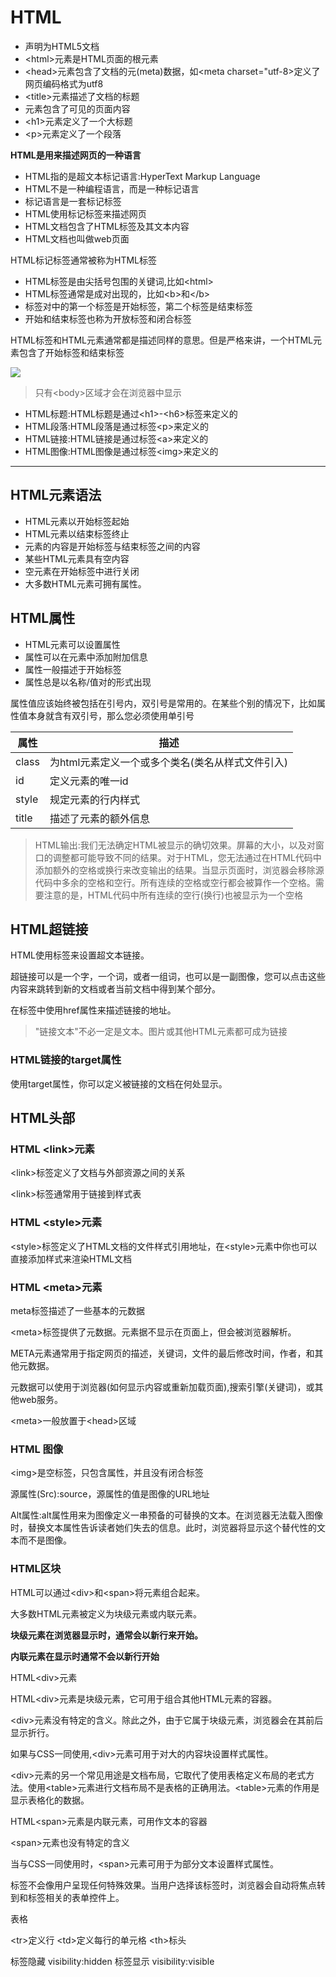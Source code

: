 # HTML


+ <!DOCTYPE html>声明为HTML5文档
+ \<html>元素是HTML页面的根元素
+ \<head>元素包含了文档的元(meta)数据，如<meta charset="utf-8>定义了网页编码格式为utf8
+ \<title>元素描述了文档的标题
+ <body>元素包含了可见的页面内容
+ \<h1>元素定义了一个大标题
+ \<p>元素定义了一个段落


**HTML是用来描述网页的一种语言**

+ HTML指的是超文本标记语言:HyperText Markup Language
+ HTML不是一种编程语言，而是一种标记语言
+ 标记语言是一套标记标签
+ HTML使用标记标签来描述网页
+ HTML文档包含了HTML标签及其文本内容
+ HTML文档也叫做web页面


HTML标记标签通常被称为HTML标签

+ HTML标签是由尖括号包围的关键词,比如\<html>
+ HTML标签通常是成对出现的，比如\<b>和\</b>
+ 标签对中的第一个标签是开始标签，第二个标签是结束标签
+ 开始和结束标签也称为开放标签和闭合标签

HTML标签和HTML元素通常都是描述同样的意思。但是严格来讲，一个HTML元素包含了开始标签和结束标签


![](https://www.runoob.com/wp-content/themes/runoob/assets/img/bg.gif)


> 只有\<body>区域才会在浏览器中显示


+ HTML标题:HTML标题是通过\<h1>-\<h6>标签来定义的
+ HTML段落:HTML段落是通过标签\<p>来定义的
+ HTML链接:HTML链接是通过标签\<a>来定义的
+ HTML图像:HTML图像是通过标签\<img>来定义的


------

## HTML元素语法

+ HTML元素以开始标签起始
+ HTML元素以结束标签终止
+ 元素的内容是开始标签与结束标签之间的内容
+ 某些HTML元素具有空内容
+ 空元素在开始标签中进行关闭
+ 大多数HTML元素可拥有属性。


## HTML属性

+ HTML元素可以设置属性
+ 属性可以在元素中添加附加信息
+ 属性一般描述于开始标签
+ 属性总是以名称/值对的形式出现


属性值应该始终被包括在引号内，双引号是常用的。在某些个别的情况下，比如属性值本身就含有双引号，那么您必须使用单引号


|属性|描述|
|--|--|
|class|为html元素定义一个或多个类名(类名从样式文件引入)|
|id|定义元素的唯一id|
|style|规定元素的行内样式|
|title|描述了元素的额外信息|



> HTML输出:我们无法确定HTML被显示的确切效果。屏幕的大小，以及对窗口的调整都可能导致不同的结果。对于HTML，您无法通过在HTML代码中添加额外的空格或换行来改变输出的结果。当显示页面时，浏览器会移除源代码中多余的空格和空行。所有连续的空格或空行都会被算作一个空格。需要注意的是，HTML代码中所有连续的空行(换行)也被显示为一个空格


## HTML超链接

HTML使用标签<a>来设置超文本链接。

超链接可以是一个字，一个词，或者一组词，也可以是一副图像，您可以点击这些内容来跳转到新的文档或者当前文档中得到某个部分。

在标签<a>中使用href属性来描述链接的地址。

> "链接文本"不必一定是文本。图片或其他HTML元素都可成为链接

### HTML链接的target属性

使用target属性，你可以定义被链接的文档在何处显示。


## HTML头部

### HTML \<link>元素

\<link>标签定义了文档与外部资源之间的关系

\<link>标签通常用于链接到样式表

### HTML \<style>元素

\<style>标签定义了HTML文档的文件样式引用地址，在\<style>元素中你也可以直接添加样式来渲染HTML文档

### HTML \<meta>元素

meta标签描述了一些基本的元数据

\<meta>标签提供了元数据。元素据不显示在页面上，但会被浏览器解析。

META元素通常用于指定网页的描述，关键词，文件的最后修改时间，作者，和其他元数据。

元数据可以使用于浏览器(如何显示内容或重新加载页面),搜索引擎(关键词)，或其他web服务。

\<meta>一般放置于\<head>区域


### HTML 图像

\<img>是空标签，只包含属性，并且没有闭合标签

源属性(Src):source，源属性的值是图像的URL地址

Alt属性:alt属性用来为图像定义一串预备的可替换的文本。在浏览器无法载入图像时，替换文本属性告诉读者她们失去的信息。此时，浏览器将显示这个替代性的文本而不是图像。



### HTML区块

HTML可以通过\<div>和\<span>将元素组合起来。

大多数HTML元素被定义为块级元素或内联元素。

**块级元素在浏览器显示时，通常会以新行来开始。**

**内联元素在显示时通常不会以新行开始**

HTML\<div>元素

HTML\<div>元素是块级元素，它可用于组合其他HTML元素的容器。

\<div>元素没有特定的含义。除此之外，由于它属于块级元素，浏览器会在其前后显示折行。

如果与CSS一同使用,\<div>元素可用于对大的内容块设置样式属性。

\<div>元素的另一个常见用途是文档布局，它取代了使用表格定义布局的老式方法。使用\<table>元素进行文档布局不是表格的正确用法。\<table>元素的作用是显示表格化的数据。

HTML\<span>元素是内联元素，可用作文本的容器

\<span>元素也没有特定的含义

当与CSS一同使用时，\<span>元素可用于为部分文本设置样式属性。

<label>标签不会像用户呈现任何特殊效果。当用户选择该标签时，浏览器会自动将焦点转到和标签相关的表单控件上。

表格
<table>

\<tr>定义行
\<td>定义每行的单元格
\<th>标头



标签隐藏 visibility:hidden
标签显示 visibility:visible